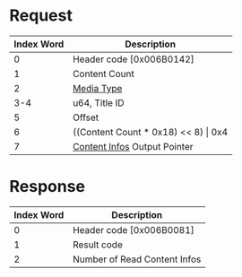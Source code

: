 # Request

| Index Word | Description                                                                         |
|------------|-------------------------------------------------------------------------------------|
| 0          | Header code \[0x006B0142\]                                                          |
| 1          | Content Count                                                                       |
| 2          | [Media Type](Filesystem_services#MediaType "wikilink")                              |
| 3-4        | u64, Title ID                                                                       |
| 5          | Offset                                                                              |
| 6          | ((Content Count \* 0x18) \<\< 8) \| 0x4                                             |
| 7          | [Content Infos](Application_Manager_Services#ContentInfo "wikilink") Output Pointer |

# Response

| Index Word | Description                  |
|------------|------------------------------|
| 0          | Header code \[0x006B0081\]   |
| 1          | Result code                  |
| 2          | Number of Read Content Infos |